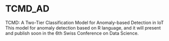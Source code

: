 # TCMD_AD
TCMD: A Two-Tier Classification Model for Anomaly-based Detection in IoT
This model for anomaly detection based on R language, and it will present and publish soon in the 6th Swiss Conference on Data Science. 
